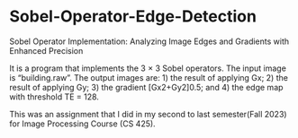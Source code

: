 # Sobel-Operator-Edge-Detection
Sobel Operator Implementation: Analyzing Image Edges and Gradients with Enhanced Precision

It is a program that implements the 3 × 3 Sobel operators. The input image is “building.raw”. The output images are: 1) the result of applying Gx; 2) the result of applying Gy; 3) the gradient [Gx2+Gy2]0.5; and 4) the edge map with threshold TE = 128.

This was an assignment that I did in my second to last semester(Fall 2023) for Image Processing Course (CS 425).